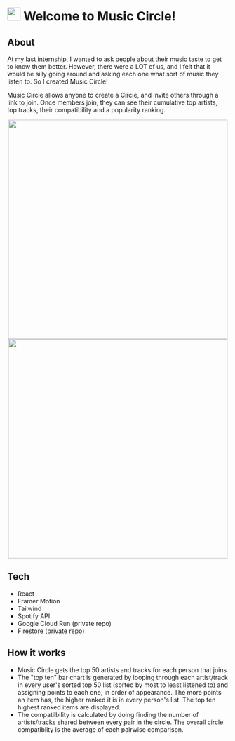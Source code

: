 <h1><img height="30" src="https://github.com/user-attachments/assets/6130cf93-e3dd-42f9-ac1e-a27e397161c9"/> Welcome to Music Circle!</h1>

## About
At my last internship, I wanted to ask people about their music taste to get to know them better. However, there were a LOT of us, and I felt that it would be silly going around and asking each one what sort of music they listen to. So I created Music Circle! 

Music Circle allows anyone to create a Circle, and invite others through a link to join. Once members join, they can see their cumulative top artists, top tracks, their compatibility and a popularity ranking.

<div align="center">
  <img width="500" align="center" src="https://github.com/user-attachments/assets/b3ec7d17-ec19-43f6-bcbf-0dc24349658d">
  <img width="500" align="center" src="https://github.com/user-attachments/assets/c6fde654-4ff4-4ade-b112-2518e1244a86"/></img>  
</div>

## Tech
- React
- Framer Motion
- Tailwind
- Spotify API
- Google Cloud Run (private repo)
- Firestore (private repo)

## How it works
- Music Circle gets the top 50 artists and tracks for each person that joins
- The "top ten" bar chart is generated by looping through each artist/track in every user's sorted top 50 list (sorted by most to least listened to) and assigning points to each one, in order of appearance. The more points an item has, the higher ranked it is in every person's list. The top ten highest ranked items are displayed.
- The compatilbility is calculated by doing finding the number of artists/tracks shared between every pair in the circle. The overall circle compatiblity is the average of each pairwise comparison.
